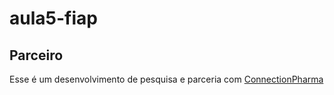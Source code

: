 # aula5-fiap
## Parceiro
Esse é um desenvolvimento de pesquisa e parceria com [ConnectionPharma](https://cpharma.com.br)
